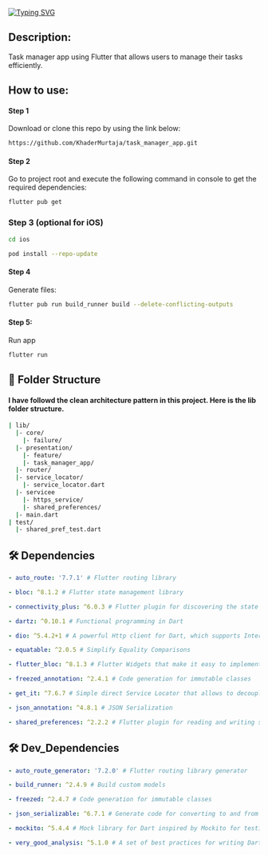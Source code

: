 <a href="https://git.io/typing-svg"><img src="https://readme-typing-svg.demolab.com?font=Fira+Code&pause=1000&width=435&lines=Task+Manager+App" alt="Typing SVG" /></a>


## Description:
Task manager app using Flutter that allows users to manage their tasks efficiently.

## How to use:

#### Step 1
Download or clone this repo by using the link below:

```bash
https://github.com/KhaderMurtaja/task_manager_app.git
```

#### Step 2
Go to project root and execute the following command in console to get the required dependencies:
```bash
flutter pub get
```

### Step 3 (optional for iOS)
```bash
cd ios
```

```bash
pod install --repo-update
```
#### Step 4
Generate files:

```bash
flutter pub run build_runner build --delete-conflicting-outputs
```

#### Step 5:
Run app
```bash
flutter run
```

## 🚀 Folder Structure
#### I have followd the clean architecture pattern in this project. Here is the lib folder structure.

```bash
| lib/
  |- core/
    |- failure/
  |- presentation/
    |- feature/
    |- task_manager_app/
  |- router/
  |- service_locator/
    |- service_locator.dart
  |- servicee
    |- https_service/
    |- shared_preferences/
  |- main.dart
| test/
  |- shared_pref_test.dart
```
</pre>

## 🛠️ Dependencies
```yaml
- auto_route: '7.7.1' # Flutter routing library

- bloc: ^8.1.2 # Flutter state management library

- connectivity_plus: ^6.0.3 # Flutter plugin for discovering the state of the network (WiFi & mobile/cellular) connection on Android and iOS.

- dartz: ^0.10.1 # Functional programming in Dart

- dio: ^5.4.2+1 # A powerful Http client for Dart, which supports Interceptors, Global configuration, FormData, Request Cancellation, File downloading, Timeout etc.

- equatable: ^2.0.5 # Simplify Equality Comparisons

- flutter_bloc: ^8.1.3 # Flutter Widgets that make it easy to implement the BLoC (Business Logic Component) design pattern

- freezed_annotation: ^2.4.1 # Code generation for immutable classes

- get_it: ^7.6.7 # Simple direct Service Locator that allows to decouple the interface from a concrete implementation and to access the concrete implementation from everywhere in your App

- json_annotation: ^4.8.1 # JSON Serialization

- shared_preferences: ^2.2.2 # Flutter plugin for reading and writing simple key-value pairs. Wraps NSUserDefaults on iOS and SharedPreferences on Android.
```

## 🛠️ Dev_Dependencies
```yaml
- auto_route_generator: '7.2.0' # Flutter routing library generator

- build_runner: ^2.4.9 # Build custom models

- freezed: ^2.4.7 # Code generation for immutable classes

- json_serializable: ^6.7.1 # Generate code for converting to and from JSON by annotating Dart classes.

- mockito: ^5.4.4 # Mock library for Dart inspired by Mockito for testing and mocking https requests

- very_good_analysis: ^5.1.0 # A set of best practices for writing Dart and Flutter code
```
